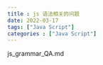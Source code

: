 ```yaml
---
title : js 语法相关的问题
date: 2022-03-17 
tags: ["Java Script"]
categories : ["Java Script"]
---
```


js_grammar_QA.md

<!--more-->
